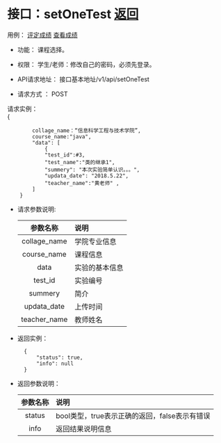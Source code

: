 <!-- markdownlint-disable MD033-->
<!-- 禁止MD033类型的警告 https://www.npmjs.com/package/markdownlint -->

# 接口：setOneTest  [返回](../README.md)
用例：
    [评定成绩](../用例/评定成绩.md)
    [查看成绩](../用例/评定成绩.md)


- 功能：
    课程选择。
    
- 权限：
    学生/老师：修改自己的密码，必须先登录。    
    
- API请求地址： 
    接口基本地址/v1/api/setOneTest

- 请求方式 ：
    POST

请求实例：  
        { 
			
			collage_name：“信息科学工程与技术学院”,
			course_name:"java",
            "data": [
                {
                "test_id":#3,
                "test_name":"类的继承1",
				"summery": "本次实验简单认识。。。",
				"updata_date": "2018.5.22",
				"teacher_name":"黄老师" ,
			]
        }

- 请求参数说明:       
 
  |参数名称|说明|
  |:---------:|:--------------------------------------------------------|  
  |collage_name|学院专业信息|    
  |course_name|课程信息|
  |data|实验的基本信息|
  |test_id|实验编号|
  |summery|简介|
  |updata_date|上传时间|
  |teacher_name|教师姓名|

- 返回实例：

        {         
            "status": true,
            "info": null
        }
 
- 返回参数说明：    
 
  |参数名称|说明|
  |:---------:|:--------------------------------------------------------|      
  |status|bool类型，true表示正确的返回，false表示有错误|
  |info|返回结果说明信息|
